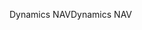 <span data-ttu-id="69f69-101">Dynamics NAV</span><span class="sxs-lookup"><span data-stu-id="69f69-101">Dynamics NAV</span></span>
